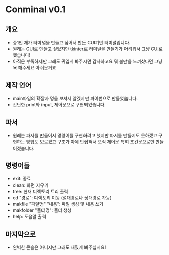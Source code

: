 # Conminal v0.1

## 개요
- 중1인 제가 터미널을 만들고 싶어서 만든 CUI기반 터미널입니다.
- 원래는 GUI로 만들고 싶었지만 tkinter로 터미널을 만들기가 어려워서 그냥 CUI로 했습니다!
- 아직은 부족하지만 그래도 귀엽게 봐주시면 감사하고요 뭐 불만을 느끼셨다면 그냥 욕 해주세요 아쉬운거죠

## 제작 언어
- main파일의 확장자 명을 보셔서 알겠지만 파이썬으로 만들었습니다.
- 간단한 print와 input, 제어문으로 구현되었습니다.

## 파서
- 원레는 파서를 만들어서 명령어를 구현하려고 했지만 파서를 만들지도 못하겠고 구현하는 방법도 모르겠고 구조가 아예 안잡혀서 오직 제어문 특히 조건문으로만 만들어졌습니다.

## 명령어들
- exit: 종료
- clean: 화면 지우기
- tree: 현재 디렉토리 트리 출력
- cd "경로": 디렉토리 이동 (절대경로나 상대경로 가능)
- makfile "파일명" "내용": 파일 생성 및 내용 쓰기
- makfolder "폴더명": 폴더 생성
- help: 도움말 출력

## 마지막으로
- 완벽한 콘솔은 아니지만 그래도 재밌게 봐주십시요!
